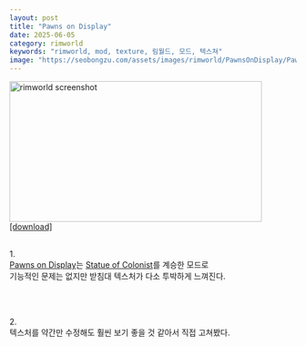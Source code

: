 ```yaml
---
layout: post
title: "Pawns on Display"
date: 2025-06-05
category: rimworld
keywords: "rimworld, mod, texture, 림월드, 모드, 텍스쳐"
image: "https://seobongzu.com/assets/images/rimworld/PawnsOnDisplay/PawnsOnDisplay.webp"
---
```

<img src="https://seobongzu.com/assets/images/rimworld/PawnsOnDisplay/PawnsOnDisplay.webp" alt="rimworld screenshot" width=443px height=247px><a href="https://drive.google.com/file/d/1DLMjicBjItE0cB-_9nbDHDa-5PUy3awq/view?usp=sharing" target="_blank">[download]</a><br><br><p>1.<br><a href="https://steamcommunity.com/sharedfiles/filedetails/?id=3446605621" target="_blank">Pawns on Display</a>는 <a href="https://steamcommunity.com/sharedfiles/filedetails/?id=1539031321" target="_blank">Statue of Colonist</a>를 계승한 모드로<br>기능적인 문제는 없지만 받침대 텍스처가 다소 투박하게 느껴진다.</p><br><br><p>2.<br>텍스처를 약간만 수정해도 훨씬 보기 좋을 것 같아서 직접 고쳐봤다.</p>